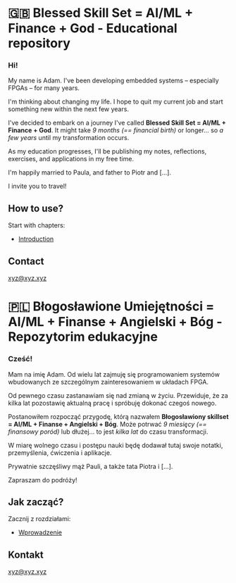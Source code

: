 # 🇬🇧 Blessed Skill Set = AI/ML + Finance + God - Educational repository

### Hi!

My name is Adam. I've been developing embedded systems – especially FPGAs – for many years.

I'm thinking about changing my life. I hope to quit my current job and start something new within the next few years.

I've decided to embark on a journey I've called **Blessed Skill Set = AI/ML + Finance + God**. It might take *9 months (== financial birth)* or longer... so *a few years* until my transformation occurs.

As my education progresses, I'll be publishing my notes, reflections, exercises, and applications in my free time.

I'm happily married to Paula, and father to Piotr and [...].

I invite you to travel!

## How to use?

Start with chapters:

- [Introduction](./docs_eng/00_intro.md)

## Contact

xyz@xyz.xyz


# 🇵🇱 Błogosławione Umiejętności = AI/ML + Finanse + Angielski + Bóg - Repozytorim edukacyjne

### Cześć!

Mam na imię Adam. Od wielu lat zajmuję się programowaniem systemów wbudowanych ze szczególnym zainteresowaniem w układach FPGA.

Od pewnego czasu zastanawiam się nad zmianą w życiu. Przewiduje, że za kilka lat pozostawię aktualną pracę i spróbuję dokonać czegoś nowego.

Postanowiłem rozpocząć przygodę, którą nazwałem **Błogosławiony skillset = AI/ML + Finanse + Angielski + Bóg**. Może potrwać *9 miesięcy (== finansowy poród)* lub dłużej... to jest *kilka lat* do czasu transformacji.

W miarę wolnego czasu i postępu nauki będę dodawał tutaj swoje notatki, przemyślenia, ćwiczenia i aplikacje.

Prywatnie szczęśliwy mąż Pauli, a także tata Piotra i [...].

Zapraszam do podróży!

## Jak zacząć?

Zacznij z rozdziałami:

- [Wprowadzenie](./docs_pol/00_wstep.md)

## Kontakt

xyz@xyz.xyz